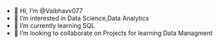 - 👋 Hi, I’m @Vaibhavv077
- 👀 I’m interested in Data Science,Data Analytics
- 🌱 I’m currently learning SQL
- 💞️ I’m looking to collaborate on Projects for learning Data Managment
<!---
Vaibhavv077/Vaibhavv077 is a ✨ special ✨ repository because its `README.md` (this file) appears on your GitHub profile.
You can click the Preview link to take a look at your changes.
--->
